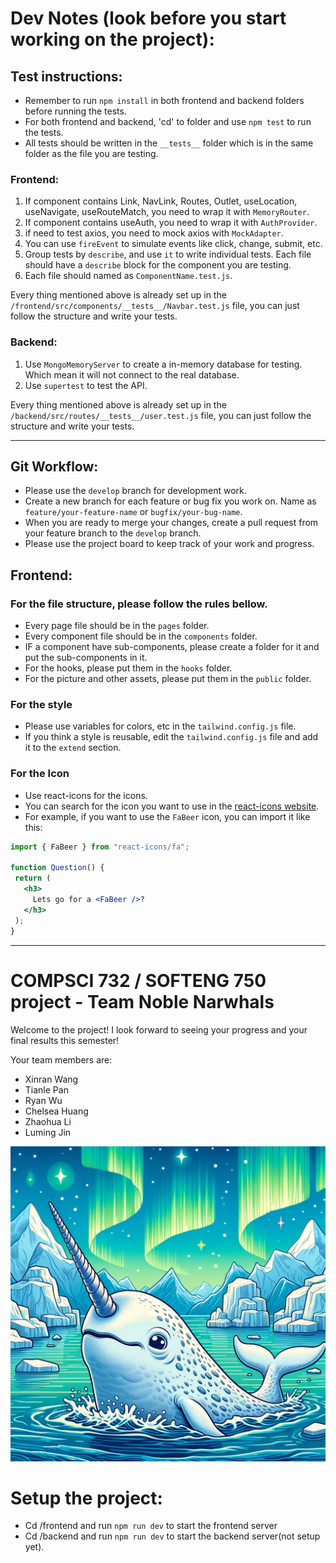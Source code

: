 # Dev Notes (look before you start working on the project):

## Test instructions:
- Remember to run `npm install` in both frontend and backend folders before running the tests.
- For both frontend and backend, 'cd' to folder and use `npm test` to run the tests.
- All tests should be written in the `__tests__` folder which is in the same folder as the file you are testing.

### Frontend:
1. If component contains Link, NavLink, Routes, Outlet, useLocation, useNavigate, useRouteMatch, you need to wrap it with `MemoryRouter`.
2. If component contains useAuth, you need to wrap it with `AuthProvider`.
3. if need to test axios, you need to mock axios with `MockAdapter`.
4. You can use `fireEvent` to simulate events like click, change, submit, etc.
5. Group tests by `describe`, and use `it` to write individual tests. Each file should have a `describe` block for the component you are testing.
6. Each file should named as `ComponentName.test.js`.

Every thing mentioned above is already set up in the `/frontend/src/components/__tests__/Navbar.test.js` file, you can just follow the structure and write your tests.

### Backend:
1. Use `MongoMemoryServer` to create a in-memory database for testing. Which mean it will not connect to the real database.
2. Use `supertest` to test the API.

Every thing mentioned above is already set up in the `/backend/src/routes/__tests__/user.test.js` file, you can just follow the structure and write your tests.

---

## Git Workflow:

- Please use the `develop` branch for development work.
- Create a new branch for each feature or bug fix you work on. Name as `feature/your-feature-name` or `bugfix/your-bug-name`.
- When you are ready to merge your changes, create a pull request from your feature branch to the `develop` branch.
- Please use the project board to keep track of your work and progress.

## Frontend:

### For the file structure, please follow the rules bellow.

- Every page file should be in the `pages` folder.
- Every component file should be in the `components` folder.
- IF a component have sub-components, please create a folder for it and put the sub-components in it.
- For the hooks, please put them in the `hooks` folder.
- For the picture and other assets, please put them in the `public` folder.

### For the style

- Please use variables for colors, etc in the `tailwind.config.js` file.
- If you think a style is reusable, edit the `tailwind.config.js` file and add it to the `extend` section.

### For the Icon

- Use react-icons for the icons.
- You can search for the icon you want to use in the [react-icons website](https://react-icons.github.io/react-icons/).
- For example, if you want to use the `FaBeer` icon, you can import it like this:

````jsx
import { FaBeer } from "react-icons/fa";

function Question() {
 return (
   <h3>
     Lets go for a <FaBeer />?
   </h3>
 );
}
````
---

# COMPSCI 732 / SOFTENG 750 project - Team Noble Narwhals

Welcome to the project! I look forward to seeing your progress and your final results this semester!

Your team members are:
- Xinran Wang
- Tianle Pan
- Ryan Wu
- Chelsea Huang
- Zhaohua Li
- Luming Jin

![](./group-image/Noble%20Narwhals.webp)




# Setup the project:
- Cd /frontend and run `npm run dev` to start the frontend server
- Cd /backend and run `npm run dev` to start the backend server(not setup yet).
````
